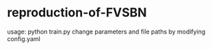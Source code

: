 # reproduction-of-FVSBN
usage: python train.py
change parameters and file paths by modifying config.yaml
